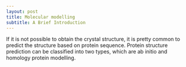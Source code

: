 ```yaml
---
layout: post
title: Molecular modelling
subtitle: A Brief Introduction
---
```


If it is not possible to obtain the crystal structure, it is pretty common to predict the structure based on protein sequence. Protein structure prediction can be classified into two types, which are ab initio and homology protein modelling. 

